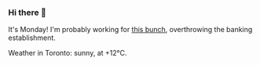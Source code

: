 ### Hi there :wave:

It's Monday! I'm probably working for [this bunch](https://github.com/kohofinancial), overthrowing the banking establishment.

Weather in Toronto: sunny, at +12°C.
